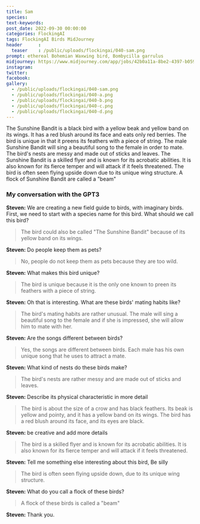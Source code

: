 ```yaml
---
title: Sam
species: 
text-keywords: 
post_date: 2022-09-30 00:00:00
categories: FlockingAI
tags: FlockingAI Birds MidJourney 
header      :
  teaser    : /public/uploads/flockingai/040-sam.png
prompt: ethereal Bohemian Waxwing bird, Bombycilla garrulus
midjourney: https://www.midjourney.com/app/jobs/42b0a11a-8be2-4397-b059-9a8d05181d16
instagram: 
twitter: 
facebook: 
gallery: 
  - /public/uploads/flockingai/040-sam.png
  - /public/uploads/flockingai/040-a.png
  - /public/uploads/flockingai/040-b.png
  - /public/uploads/flockingai/040-c.png
  - /public/uploads/flockingai/040-d.png
---
```


The Sunshine Bandit is a black bird with a yellow beak and yellow band on its wings. It has a red blush around its face and eats only red berries. The bird is unique in that it preens its feathers with a piece of string. The male Sunshine Bandit will sing a beautiful song to the female in order to mate. The bird's nests are messy and made out of sticks and leaves. The Sunshine Bandit is a skilled flyer and is known for its acrobatic abilities. It is also known for its fierce temper and will attack if it feels threatened. The bird is often seen flying upside down due to its unique wing structure. A flock of Sunshine Bandit are called a "beam"

### My conversation with the GPT3

**Steven:** We are creating a new field guide to birds, with imaginary birds. First, we need to start with a species name for this bird. What should we call this bird?

> The bird could also be called "The Sunshine Bandit" because of its yellow band on its wings.

**Steven:** Do people keep them as pets?

> No, people do not keep them as pets because they are too wild.

**Steven:** What makes this bird unique?

> The bird is unique because it is the only one known to preen its feathers with a piece of string.

**Steven:** Oh that is interesting. What are these birds' mating habits like?

> The bird's mating habits are rather unusual. The male will sing a beautiful song to the female and if she is impressed, she will allow him to mate with her.

**Steven:** Are the songs different between birds?

> Yes, the songs are different between birds. Each male has his own unique song that he uses to attract a mate.

**Steven:** What kind of nests do these birds make?

> The bird's nests are rather messy and are made out of sticks and leaves.

**Steven:** Describe its physical characteristic in more detail

> The bird is about the size of a crow and has black feathers. Its beak is yellow and pointy, and it has a yellow band on its wings. The bird has a red blush around its face, and its eyes are black.

**Steven:** be creative and add more details

> The bird is a skilled flyer and is known for its acrobatic abilities. It is also known for its fierce temper and will attack if it feels threatened.

**Steven:** Tell me something else interesting about this bird, Be silly

> The bird is often seen flying upside down, due to its unique wing structure.

**Steven:** What do you call a flock of these birds?

> A flock of these birds is called a "beam"

**Steven:** Thank you.
